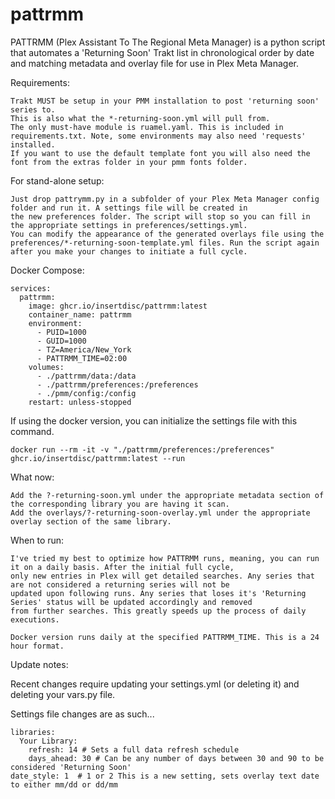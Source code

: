 # pattrmm
PATTRMM (Plex Assistant To The Regional Meta Manager) is a python script that automates a 'Returning Soon' Trakt list in chronological order by date and matching metadata and overlay file for use in Plex Meta Manager.

Requirements:
    
    Trakt MUST be setup in your PMM installation to post 'returning soon' series to.
    This is also what the *-returning-soon.yml will pull from.
    The only must-have module is ruamel.yaml. This is included in requirements.txt. Note, some environments may also need 'requests' installed.
    If you want to use the default template font you will also need the font from the extras folder in your pmm fonts folder.

For stand-alone setup:
    
    Just drop pattrymm.py in a subfolder of your Plex Meta Manager config folder and run it. A settings file will be created in
    the new preferences folder. The script will stop so you can fill in the appropriate settings in preferences/settings.yml.
    You can modify the appearance of the generated overlays file using the
    preferences/*-returning-soon-template.yml files. Run the script again after you make your changes to initiate a full cycle.

Docker Compose:
```
services:
  pattrmm:
    image: ghcr.io/insertdisc/pattrmm:latest
    container_name: pattrmm
    environment:
      - PUID=1000
      - GUID=1000
      - TZ=America/New_York
      - PATTRMM_TIME=02:00
    volumes:
      - ./pattrmm/data:/data
      - ./pattrmm/preferences:/preferences
      - ./pmm/config:/config
    restart: unless-stopped  
```
If using the docker version, you can initialize the settings file with this command.
```
docker run --rm -it -v "./pattrmm/preferences:/preferences" ghcr.io/insertdisc/pattrmm:latest --run
```
What now:

    Add the ?-returning-soon.yml under the appropriate metadata section of the corresponding library you are having it scan.
    Add the overlays/?-returning-soon-overlay.yml under the appropriate overlay section of the same library.

When to run:
    
    I've tried my best to optimize how PATTRMM runs, meaning, you can run it on a daily basis. After the initial full cycle,
    only new entries in Plex will get detailed searches. Any series that are not considered a returning series will not be
    updated upon following runs. Any series that loses it's 'Returning Series' status will be updated accordingly and removed
    from further searches. This greatly speeds up the process of daily executions.

    Docker version runs daily at the specified PATTRMM_TIME. This is a 24 hour format.

Update notes:

Recent changes require updating your settings.yml (or deleting it) and deleting your vars.py file.

Settings file changes are as such...
    
    libraries:
      Your Library:
        refresh: 14 # Sets a full data refresh schedule
        days_ahead: 30 # Can be any number of days between 30 and 90 to be considered 'Returning Soon'
    date_style: 1  # 1 or 2 This is a new setting, sets overlay text date to either mm/dd or dd/mm


